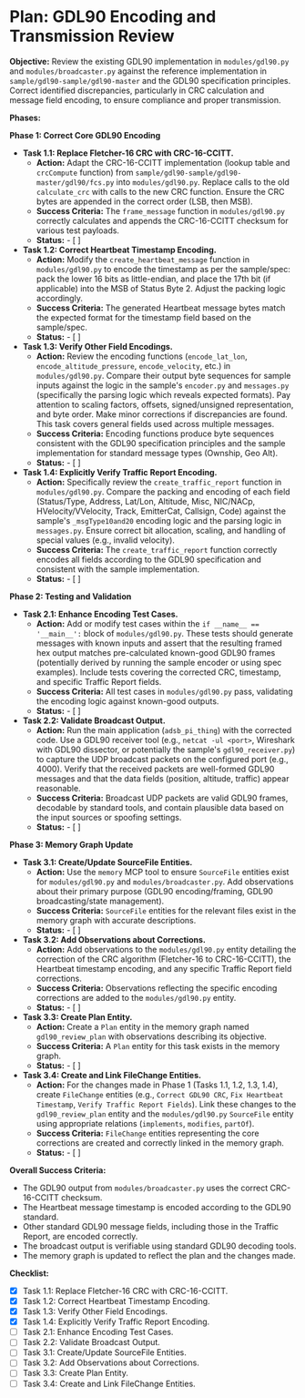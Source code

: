 # Plan: GDL90 Encoding and Transmission Review

**Objective:** Review the existing GDL90 implementation in `modules/gdl90.py` and `modules/broadcaster.py` against the reference implementation in `sample/gdl90-sample/gdl90-master` and the GDL90 specification principles. Correct identified discrepancies, particularly in CRC calculation and message field encoding, to ensure compliance and proper transmission.

**Phases:**

**Phase 1: Correct Core GDL90 Encoding**
*   **Task 1.1: Replace Fletcher-16 CRC with CRC-16-CCITT.**
    *   **Action:** Adapt the CRC-16-CCITT implementation (lookup table and `crcCompute` function) from `sample/gdl90-sample/gdl90-master/gdl90/fcs.py` into `modules/gdl90.py`. Replace calls to the old `calculate_crc` with calls to the new CRC function. Ensure the CRC bytes are appended in the correct order (LSB, then MSB).
    *   **Success Criteria:** The `frame_message` function in `modules/gdl90.py` correctly calculates and appends the CRC-16-CCITT checksum for various test payloads.
    *   **Status:** - [ ]
*   **Task 1.2: Correct Heartbeat Timestamp Encoding.**
    *   **Action:** Modify the `create_heartbeat_message` function in `modules/gdl90.py` to encode the timestamp as per the sample/spec: pack the lower 16 bits as little-endian, and place the 17th bit (if applicable) into the MSB of Status Byte 2. Adjust the packing logic accordingly.
    *   **Success Criteria:** The generated Heartbeat message bytes match the expected format for the timestamp field based on the sample/spec.
    *   **Status:** - [ ]
*   **Task 1.3: Verify Other Field Encodings.**
    *   **Action:** Review the encoding functions (`encode_lat_lon`, `encode_altitude_pressure`, `encode_velocity`, etc.) in `modules/gdl90.py`. Compare their output byte sequences for sample inputs against the logic in the sample's `encoder.py` and `messages.py` (specifically the parsing logic which reveals expected formats). Pay attention to scaling factors, offsets, signed/unsigned representation, and byte order. Make minor corrections if discrepancies are found. This task covers general fields used across multiple messages.
    *   **Success Criteria:** Encoding functions produce byte sequences consistent with the GDL90 specification principles and the sample implementation for standard message types (Ownship, Geo Alt).
    *   **Status:** - [ ]
*   **Task 1.4: Explicitly Verify Traffic Report Encoding.**
    *   **Action:** Specifically review the `create_traffic_report` function in `modules/gdl90.py`. Compare the packing and encoding of each field (Status/Type, Address, Lat/Lon, Altitude, Misc, NIC/NACp, HVelocity/VVelocity, Track, EmitterCat, Callsign, Code) against the sample's `_msgType10and20` encoding logic and the parsing logic in `messages.py`. Ensure correct bit allocation, scaling, and handling of special values (e.g., invalid velocity).
    *   **Success Criteria:** The `create_traffic_report` function correctly encodes all fields according to the GDL90 specification and consistent with the sample implementation.
    *   **Status:** - [ ]

**Phase 2: Testing and Validation**
*   **Task 2.1: Enhance Encoding Test Cases.**
    *   **Action:** Add or modify test cases within the `if __name__ == '__main__':` block of `modules/gdl90.py`. These tests should generate messages with known inputs and assert that the resulting framed hex output matches pre-calculated known-good GDL90 frames (potentially derived by running the sample encoder or using spec examples). Include tests covering the corrected CRC, timestamp, and specific Traffic Report fields.
    *   **Success Criteria:** All test cases in `modules/gdl90.py` pass, validating the encoding logic against known-good outputs.
    *   **Status:** - [ ]
*   **Task 2.2: Validate Broadcast Output.**
    *   **Action:** Run the main application (`adsb_pi_thing`) with the corrected code. Use a GDL90 receiver tool (e.g., `netcat -ul <port>`, Wireshark with GDL90 dissector, or potentially the sample's `gdl90_receiver.py`) to capture the UDP broadcast packets on the configured port (e.g., 4000). Verify that the received packets are well-formed GDL90 messages and that the data fields (position, altitude, traffic) appear reasonable.
    *   **Success Criteria:** Broadcast UDP packets are valid GDL90 frames, decodable by standard tools, and contain plausible data based on the input sources or spoofing settings.
    *   **Status:** - [ ]

**Phase 3: Memory Graph Update**
*   **Task 3.1: Create/Update SourceFile Entities.**
    *   **Action:** Use the `memory` MCP tool to ensure `SourceFile` entities exist for `modules/gdl90.py` and `modules/broadcaster.py`. Add observations about their primary purpose (GDL90 encoding/framing, GDL90 broadcasting/state management).
    *   **Success Criteria:** `SourceFile` entities for the relevant files exist in the memory graph with accurate descriptions.
    *   **Status:** - [ ]
*   **Task 3.2: Add Observations about Corrections.**
    *   **Action:** Add observations to the `modules/gdl90.py` entity detailing the correction of the CRC algorithm (Fletcher-16 to CRC-16-CCITT), the Heartbeat timestamp encoding, and any specific Traffic Report field corrections.
    *   **Success Criteria:** Observations reflecting the specific encoding corrections are added to the `modules/gdl90.py` entity.
    *   **Status:** - [ ]
*   **Task 3.3: Create Plan Entity.**
    *   **Action:** Create a `Plan` entity in the memory graph named `gdl90_review_plan` with observations describing its objective.
    *   **Success Criteria:** A `Plan` entity for this task exists in the memory graph.
    *   **Status:** - [ ]
*   **Task 3.4: Create and Link FileChange Entities.**
    *   **Action:** For the changes made in Phase 1 (Tasks 1.1, 1.2, 1.3, 1.4), create `FileChange` entities (e.g., `Correct GDL90 CRC`, `Fix Heartbeat Timestamp`, `Verify Traffic Report Fields`). Link these changes to the `gdl90_review_plan` entity and the `modules/gdl90.py` `SourceFile` entity using appropriate relations (`implements`, `modifies`, `partOf`).
    *   **Success Criteria:** `FileChange` entities representing the core corrections are created and correctly linked in the memory graph.
    *   **Status:** - [ ]

**Overall Success Criteria:**
*   The GDL90 output from `modules/broadcaster.py` uses the correct CRC-16-CCITT checksum.
*   The Heartbeat message timestamp is encoded according to the GDL90 standard.
*   Other standard GDL90 message fields, including those in the Traffic Report, are encoded correctly.
*   The broadcast output is verifiable using standard GDL90 decoding tools.
*   The memory graph is updated to reflect the plan and the changes made.

**Checklist:**
- [x] Task 1.1: Replace Fletcher-16 CRC with CRC-16-CCITT.
- [x] Task 1.2: Correct Heartbeat Timestamp Encoding.
- [x] Task 1.3: Verify Other Field Encodings.
- [x] Task 1.4: Explicitly Verify Traffic Report Encoding.
- [ ] Task 2.1: Enhance Encoding Test Cases.
- [ ] Task 2.2: Validate Broadcast Output.
- [ ] Task 3.1: Create/Update SourceFile Entities.
- [ ] Task 3.2: Add Observations about Corrections.
- [ ] Task 3.3: Create Plan Entity.
- [ ] Task 3.4: Create and Link FileChange Entities.